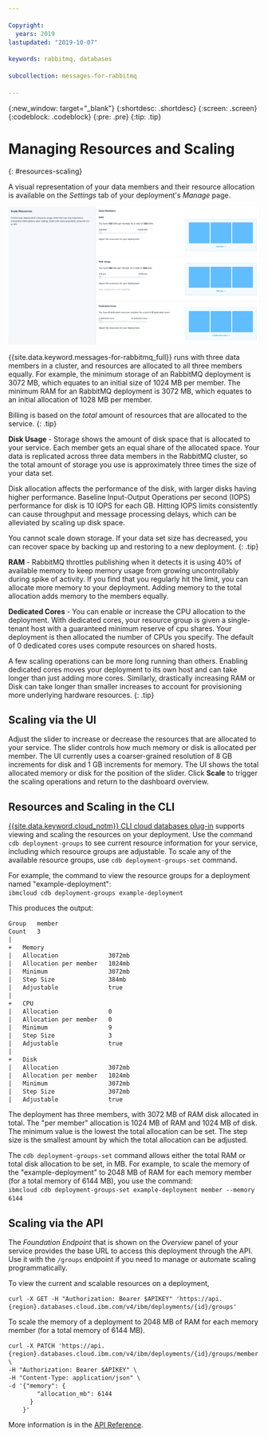 ```yaml
---

Copyright:
  years: 2019
lastupdated: "2019-10-07"

keywords: rabbitmq, databases

subcollection: messages-for-rabbitmq

---
```


{:new_window: target="_blank"}
{:shortdesc: .shortdesc}
{:screen: .screen}
{:codeblock: .codeblock}
{:pre: .pre}
{:tip: .tip}

# Managing Resources and Scaling
{: #resources-scaling}

A visual representation of your data members and their resource allocation is available on the _Settings_ tab of your deployment's _Manage_ page. 

![The Scale Resources Panel in _Settings_](images/settings-scaling.png)

{{site.data.keyword.messages-for-rabbitmq_full}} runs with three data members in a cluster, and resources are allocated to all three members equally. For example, the minimum storage of an RabbitMQ deployment is 3072 MB, which equates to an initial size of 1024 MB per member. The minimum RAM for an RabbitMQ deployment is 3072 MB, which equates to an initial allocation of 1028 MB per member.

Billing is based on the _total_ amount of resources that are allocated to the service.
{: .tip}

**Disk Usage** -
Storage shows the amount of disk space that is allocated to your service. Each member gets an equal share of the allocated space. Your data is replicated across three data members in the RabbitMQ cluster, so the total amount of storage you use is approximately three times the size of your data set.

Disk allocation affects the performance of the disk, with larger disks having higher performance. Baseline Input-Output Operations per second (IOPS) performance for disk is 10 IOPS for each GB. Hitting IOPS limits consistently can cause throughput and message processing delays, which can be alleviated by scaling up disk space.

You cannot scale down storage. If your data set size has decreased, you can recover space by backing up and restoring to a new deployment.
{: .tip} 

**RAM** -
RabbitMQ throttles publishing when it detects it is using 40% of available memory to keep memory usage from growing uncontrollably during spike of activity. If you find that you regularly hit the limit, you can allocate more memory to your deployment. Adding memory to the total allocation adds memory to the members equally.

**Dedicated Cores** - 
You can enable or increase the CPU allocation to the deployment. With dedicated cores, your resource group is given a single-tenant host with a guaranteed minimum reserve of cpu shares. Your deployment is then allocated the number of CPUs you specify. The default of 0 dedicated cores uses compute resources on shared hosts.

A few scaling operations can be more long running than others. Enabling dedicated cores moves your deployment to its own host and can take longer than just adding more cores. Similarly, drastically increasing RAM or Disk can take longer than smaller increases to account for provisioning more underlying hardware resources.
{: .tip}

## Scaling via the UI

Adjust the slider to increase or decrease the resources that are allocated to your service. The slider controls how much memory or disk is allocated per member. The UI currently uses a coarser-grained resolution of 8 GB increments for disk and 1 GB increments for memory. The UI shows the total allocated memory or disk for the position of the slider. Click **Scale** to trigger the scaling operations and return to the dashboard overview. 

## Resources and Scaling in the CLI 

[{{site.data.keyword.cloud_notm}} CLI cloud databases plug-in](/docs/databases-cli-plugin?topic=cloud-databases-cli-cdb-reference) supports viewing and scaling the resources on your deployment. Use the command `cdb deployment-groups` to see current resource information for your service, including which resource groups are adjustable. To scale any of the available resource groups, use `cdb deployment-groups-set` command. 

For example, the command to view the resource groups for a deployment named "example-deployment":  
`ibmcloud cdb deployment-groups example-deployment`

This produces the output:
```
Group   member
Count   3
|
+   Memory
|   Allocation              3072mb
|   Allocation per member   1024mb
|   Minimum                 3072mb
|   Step Size               384mb
|   Adjustable              true
|
+   CPU
|   Allocation              0
|   Allocation per member   0
|   Minimum                 9
|   Step Size               3
|   Adjustable              true
|
+   Disk
|   Allocation              3072mb
|   Allocation per member   1024mb
|   Minimum                 3072mb
|   Step Size               3072mb
|   Adjustable              true
```

The deployment has three members, with 3072 MB of RAM disk allocated in total. The "per member" allocation is 1024 MB of RAM and 1024 MB of disk. The minimum value is the lowest the total allocation can be set. The step size is the smallest amount by which the total allocation can be adjusted.

The `cdb deployment-groups-set` command allows either the total RAM or total disk allocation to be set, in MB. For example, to scale the memory of the "example-deployment" to 2048 MB of RAM for each memory member (for a total memory of 6144 MB), you use the command:  
`ibmcloud cdb deployment-groups-set example-deployment member --memory 6144`

## Scaling via the API

The _Foundation Endpoint_ that is shown on the _Overview_ panel of your service provides the base URL to access this deployment through the API. Use it with the `/groups` endpoint if you need to manage or automate scaling programmatically.

To view the current and scalable resources on a deployment,
```
curl -X GET -H "Authorization: Bearer $APIKEY" 'https://api.{region}.databases.cloud.ibm.com/v4/ibm/deployments/{id}/groups'
```

To scale the memory of a deployment to 2048 MB of RAM for each memory member (for a total memory of 6144 MB).
```
curl -X PATCH 'https://api.{region}.databases.cloud.ibm.com/v4/ibm/deployments/{id}/groups/member' \
-H "Authorization: Bearer $APIKEY" \
-H "Content-Type: application/json" \
-d '{"memory": {
        "allocation_mb": 6144
      }
    }'
```

More information is in the [API Reference](https://{DomainName}/apidocs/cloud-databases-api#get-currently-available-scaling-groups-from-a-depl).